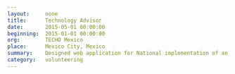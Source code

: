 ```yaml
---
layout:     none
title:      Technology Advisor
date:       2015-05-01 00:00:00
beginning:  2015-01-01 00:00:00
org:        TECHO Mexico
place:      Mexico City, Mexico
summary:    Designed web application for National implementation of an International system.
category:   volunteering
---
```

